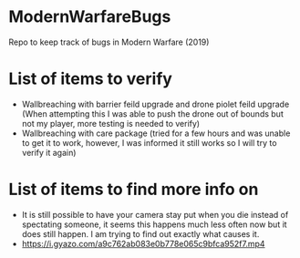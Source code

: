 # ModernWarfareBugs
Repo to keep track of bugs in Modern Warfare (2019)

# List of items to verify
* Wallbreaching with barrier feild upgrade and drone piolet feild upgrade (When attempting this I was able to push the drone out of bounds but not my player, more testing is needed to verify)
* Wallbreaching with care package (tried for a few hours and was unable to get it to work, however, I was informed it still works so I will try to verify it again)

# List of items to find more info on
* It is still possible to have your camera stay put when you die instead of spectating someone, it seems this happens much less often now but it does still happen. I am trying to find out exactly what causes it.
* https://i.gyazo.com/a9c762ab083e0b778e065c9bfca952f7.mp4
